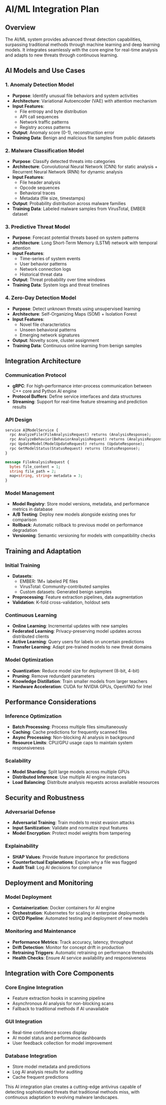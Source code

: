 # AI/ML Integration Plan

## Overview
The AI/ML system provides advanced threat detection capabilities, surpassing traditional methods through machine learning and deep learning models. It integrates seamlessly with the core engine for real-time analysis and adapts to new threats through continuous learning.

## AI Models and Use Cases

### 1. Anomaly Detection Model
- **Purpose**: Identify unusual file behaviors and system activities
- **Architecture**: Variational Autoencoder (VAE) with attention mechanism
- **Input Features**:
  - File entropy and byte distribution
  - API call sequences
  - Network traffic patterns
  - Registry access patterns
- **Output**: Anomaly score (0-1), reconstruction error
- **Training Data**: Benign and malicious file samples from public datasets

### 2. Malware Classification Model
- **Purpose**: Classify detected threats into categories
- **Architecture**: Convolutional Neural Network (CNN) for static analysis + Recurrent Neural Network (RNN) for dynamic analysis
- **Input Features**:
  - File header analysis
  - Opcode sequences
  - Behavioral traces
  - Metadata (file size, timestamps)
- **Output**: Probability distribution across malware families
- **Training Data**: Labeled malware samples from VirusTotal, EMBER dataset

### 3. Predictive Threat Model
- **Purpose**: Forecast potential threats based on system patterns
- **Architecture**: Long Short-Term Memory (LSTM) network with temporal attention
- **Input Features**:
  - Time-series of system events
  - User behavior patterns
  - Network connection logs
  - Historical threat data
- **Output**: Threat probability over time windows
- **Training Data**: System logs and threat timelines

### 4. Zero-Day Detection Model
- **Purpose**: Detect unknown threats using unsupervised learning
- **Architecture**: Self-Organizing Maps (SOM) + Isolation Forest
- **Input Features**:
  - Novel file characteristics
  - Unseen behavioral patterns
  - Emerging network signatures
- **Output**: Novelty score, cluster assignment
- **Training Data**: Continuous online learning from benign samples

## Integration Architecture

### Communication Protocol
- **gRPC**: For high-performance inter-process communication between C++ core and Python AI engine
- **Protocol Buffers**: Define service interfaces and data structures
- **Streaming**: Support for real-time feature streaming and prediction results

### API Design
```protobuf
service AIModelService {
  rpc AnalyzeFile(FileAnalysisRequest) returns (AnalysisResponse);
  rpc AnalyzeBehavior(BehaviorAnalysisRequest) returns (AnalysisResponse);
  rpc UpdateModel(ModelUpdateRequest) returns (UpdateResponse);
  rpc GetModelStatus(StatusRequest) returns (StatusResponse);
}

message FileAnalysisRequest {
  bytes file_content = 1;
  string file_path = 2;
  map<string, string> metadata = 3;
}
```

### Model Management
- **Model Registry**: Store model versions, metadata, and performance metrics in database
- **A/B Testing**: Deploy new models alongside existing ones for comparison
- **Rollback**: Automatic rollback to previous model on performance degradation
- **Versioning**: Semantic versioning for models with compatibility checks

## Training and Adaptation

### Initial Training
- **Datasets**:
  - EMBER: 1M+ labeled PE files
  - VirusTotal: Community-contributed samples
  - Custom datasets: Generated benign samples
- **Preprocessing**: Feature extraction pipelines, data augmentation
- **Validation**: K-fold cross-validation, holdout sets

### Continuous Learning
- **Online Learning**: Incremental updates with new samples
- **Federated Learning**: Privacy-preserving model updates across distributed clients
- **Active Learning**: Query users for labels on uncertain predictions
- **Transfer Learning**: Adapt pre-trained models to new threat domains

### Model Optimization
- **Quantization**: Reduce model size for deployment (8-bit, 4-bit)
- **Pruning**: Remove redundant parameters
- **Knowledge Distillation**: Train smaller models from larger teachers
- **Hardware Acceleration**: CUDA for NVIDIA GPUs, OpenVINO for Intel

## Performance Considerations

### Inference Optimization
- **Batch Processing**: Process multiple files simultaneously
- **Caching**: Cache predictions for frequently scanned files
- **Async Processing**: Non-blocking AI analysis in background
- **Resource Limits**: CPU/GPU usage caps to maintain system responsiveness

### Scalability
- **Model Sharding**: Split large models across multiple GPUs
- **Distributed Inference**: Use multiple AI engine instances
- **Load Balancing**: Distribute analysis requests across available resources

## Security and Robustness

### Adversarial Defense
- **Adversarial Training**: Train models to resist evasion attacks
- **Input Sanitization**: Validate and normalize input features
- **Model Encryption**: Protect model weights from tampering

### Explainability
- **SHAP Values**: Provide feature importance for predictions
- **Counterfactual Explanations**: Explain why a file was flagged
- **Audit Trail**: Log AI decisions for compliance

## Deployment and Monitoring

### Model Deployment
- **Containerization**: Docker containers for AI engine
- **Orchestration**: Kubernetes for scaling in enterprise deployments
- **CI/CD Pipeline**: Automated testing and deployment of new models

### Monitoring and Maintenance
- **Performance Metrics**: Track accuracy, latency, throughput
- **Drift Detection**: Monitor for concept drift in production
- **Retraining Triggers**: Automatic retraining on performance thresholds
- **Health Checks**: Ensure AI service availability and responsiveness

## Integration with Core Components

### Core Engine Integration
- Feature extraction hooks in scanning pipeline
- Asynchronous AI analysis for non-blocking scans
- Fallback to traditional methods if AI unavailable

### GUI Integration
- Real-time confidence scores display
- AI model status and performance dashboards
- User feedback collection for model improvement

### Database Integration
- Store model metadata and predictions
- Log AI analysis results for auditing
- Cache frequent predictions

This AI integration plan creates a cutting-edge antivirus capable of detecting sophisticated threats that traditional methods miss, with continuous adaptation to evolving malware landscapes.